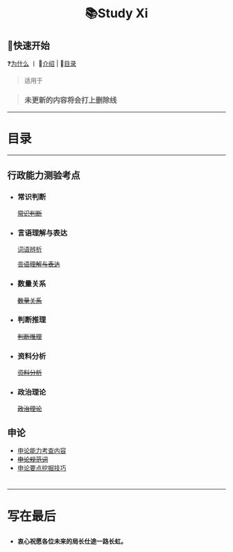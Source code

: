 # <p align="center">📚Study Xi</p>
## 🤝快速开始
❓[为什么]() 丨 📃[介绍]( ) | 📇[目录]()
>适用于

>### 未更新的内容将会打上删除线

---

# 目录

---

## 行政能力测验考点
* ### 常识判断
  [~~常识判断~~](Study-Xi/常识判断/常识判断.md)
* ### 言语理解与表达
  [词语辨析](Study-Xi/言语理解与表达/词语辨析.md)
  
  [~~言语理解与表达~~](Study-Xi/言语理解与表达/言语理解与表达.md)
* ### 数量关系
  [~~数量关系~~](Study-Xi/数量关系/数量关系.md)
* ### 判断推理
  [~~判断推理~~](Study-Xi/判断推理/判断推理.md)
* ### 资料分析
  [~~资料分析~~](Study-Xi/资料分析/资料分析.md)
* ### 政治理论
  [~~政治理论~~](Study-Xi/政治理论/政治理论.md)

## 申论
* [申论能力考查内容](Study-Xi/申论/申论能力考察.md)
* [~~申论规范词~~](Study-Xi/申论/申论规范词.md)
* [申论要点挖掘技巧](Study-Xi/申论/申论要点挖掘技巧.md)

#
---
# 写在最后


























##  
* **衷心祝愿各位未来的局长仕途一路长虹。**